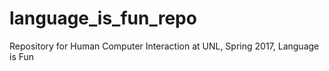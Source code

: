 # language_is_fun_repo
Repository for Human Computer Interaction at UNL, Spring 2017, Language is Fun
